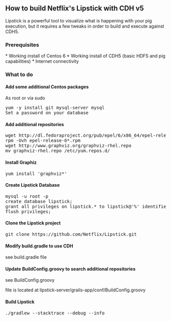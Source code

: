 <h2>How to build Netflix's Lipstick with CDH v5</h2>

Lipstick is a powerful tool to visualize what is happening with your pig execution, but it requires a few tweaks in order to build and execute against CDH5.

<h3>Prerequisites</h3>
* Working install of Centos 6
* Working install of CDH5 (basic HDFS and pig capabilities)
* Internet connectivity

<h3>What to do</h3>
<h4>Add some additional Centos packages</h4>
As root or via sudo 
<pre>yum -y install git mysql-server mysql
Set a password on your database</pre>

<h4>Add additional repositories</h4>
<pre>wget http://dl.fedoraproject.org/pub/epel/6/x86_64/epel-release-6-8.noarch.rpm
rpm -Uvh epel-release-6*.rpm
wget http://www.graphviz.org/graphviz-rhel.repo
mv graphviz-rhel.repo /etc/yum.repos.d/</pre>

<h4>Install Graphiz</h4>
<pre>yum install 'graphviz*'</pre>

<h4>Create Lipstick Database</h4>
<pre>mysql -u root -p
create database lipstick;
grant all privileges on lipstick.* to lipstick@'%' identified by 'lipstick’;
flush privileges;</pre>

<h4>Clone the Lipstick project</h4>
<pre>git clone https://github.com/Netflix/Lipstick.git</pre>

<h4>Modify build.gradle to use CDH</h4>
see build.gradle file

<h4>Update BuildConfig.groovy to search additional repositories</h4>
see BuildConfig.groovy

file is located at lipstick-server/grails-app/conf/BuildConfig.groovy

<h4>Build Lipstick</h4>
<pre>./gradlew --stacktrace --debug --info</pre>











